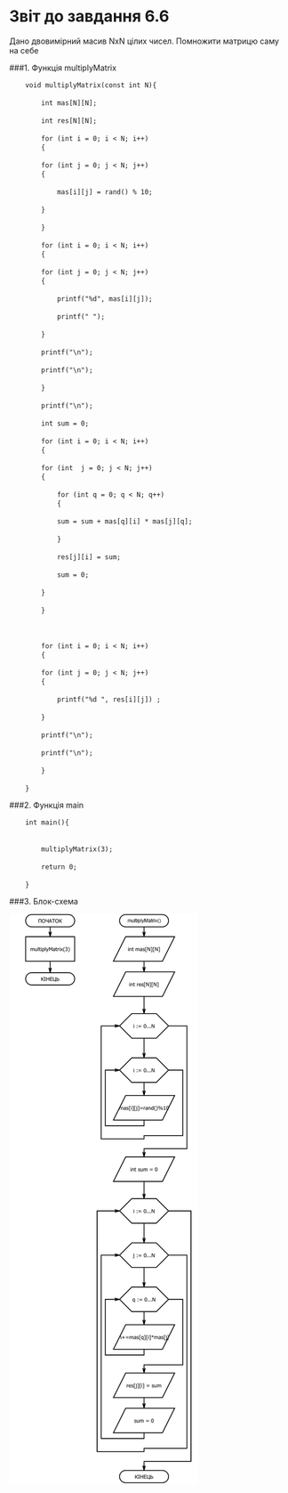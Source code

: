 # Звіт до завдання 6.6

Дано двовимірний масив NxN цілих чисел. Помножити матрицю саму на себе

###1. Функція multiplyMatrix

		void multiplyMatrix(const int N){

		    int mas[N][N];
		    
		    int res[N][N];
		    
		    for (int i = 0; i < N; i++)
		    {
		    
			for (int j = 0; j < N; j++)
			{
			
			    mas[i][j] = rand() % 10;
			    
			}
			
		    }

		    for (int i = 0; i < N; i++)
		    {
		    
			for (int j = 0; j < N; j++)
			{
			
			    printf("%d", mas[i][j]);
			    
			    printf(" ");
			    
			}
			
			printf("\n");
			
			printf("\n");
			
		    }
		    
		    printf("\n");
		    
		    int sum = 0;
		    
		    for (int i = 0; i < N; i++)
		    {
		    
			for (int  j = 0; j < N; j++)
			{
			
			    for (int q = 0; q < N; q++)
			    {
			    
				sum = sum + mas[q][i] * mas[j][q];

			    }
			    
			    res[j][i] = sum;
			    
			    sum = 0;
			    
			}
			
		    }


		    
		    for (int i = 0; i < N; i++)
		    {
		    
			for (int j = 0; j < N; j++)
			{
			
			    printf("%d ", res[i][j]) ;
			    
			}
			
			printf("\n");
			
			printf("\n");
			
		    }

		}

###2. Функція main

		int main(){
		
		    
		    multiplyMatrix(3);
		   
		    return 0;

		}

###3. Блок-схема

![](block-schemes/lab06/sixEx.png)
